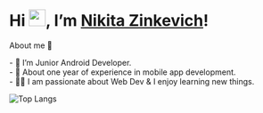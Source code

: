 <h1>Hi <img src="https://github.com/TheDudeThatCode/TheDudeThatCode/blob/master/Assets/Hi.gif" width="30" height="30" />, I’m <a href="https://www.linkedin.com/in/никита-зинкевич-b2b72a170/">Nikita Zinkevich</a>!</h1>

<p>About me 🚀 </p>

<p> - 🌱 I’m Junior Android Developer.<br>
    - 💪 About one year of experience in mobile app development.<br>
    - 👨‍💻 I am passionate about Web Dev & I enjoy learning new things. 
</p>

![Top Langs](https://github-readme-stats.vercel.app/api/top-langs/?username=nikitazinkevich&layout=compact)




<!---
nikitazinkevich/nikitazinkevich is a ✨ special ✨ repository because its `README.md` (this file) appears on your GitHub profile.
You can click the Preview link to take a look at your changes.
--->
